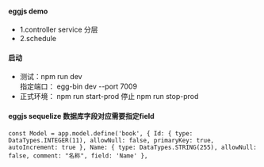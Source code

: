 #### eggjs demo
- 1.controller service 分层
- 2.schedule

#### 启动
- 测试：npm run dev  
  指定端口： egg-bin dev --port 7009
- 正式环境： npm run start-prod  停止 npm run stop-prod

#### eggjs sequelize 数据库字段对应需要指定field
`
  const Model = app.model.define('book', {
    Id: {
      type: DataTypes.INTEGER(11),
      allowNull: false,
      primaryKey: true,
      autoIncrement: true
    },
    Name: {
      type: DataTypes.STRING(255),
      allowNull: false,
      comment: "名称",
      field: 'Name'
    },
`


